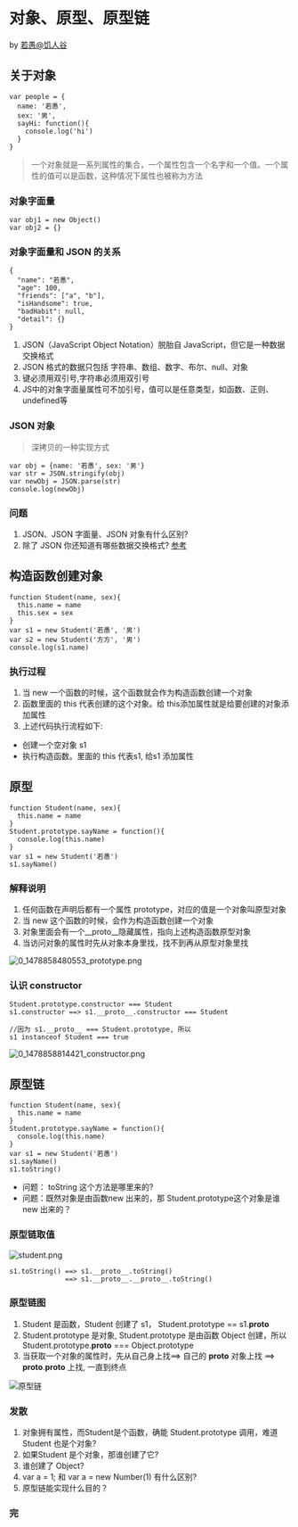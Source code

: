 # 对象、原型、原型链

by [若愚@饥人谷](http://jirengu.com)

## 关于对象
```
var people = {
  name: '若愚',
  sex: '男',
  sayHi: function(){
    console.log('hi')
  }
}
```
> 一个对象就是一系列属性的集合，一个属性包含一个名字和一个值。一个属性的值可以是函数，这种情况下属性也被称为方法

### 对象字面量
```
var obj1 = new Object()
var obj2 = {}
```

### 对象字面量和 JSON 的关系
```
{
  "name": "若愚",
  "age": 100,
  "friends": ["a", "b"],
  "isHandsome": true,
  "badHabit": null,
  "detail": {}
}
```
1. JSON（JavaScript Object Notation）脱胎自 JavaScript，但它是一种数据交换格式
2. JSON 格式的数据只包括 字符串、数组、数字、布尔、null、对象
3. 键必须用双引号,字符串必须用双引号
4. JS中的对象字面量属性可不加引号，值可以是任意类型，如函数、正则、undefined等

### JSON 对象
> 深拷贝的一种实现方式

```
var obj = {name: '若愚', sex: '男'}
var str = JSON.stringify(obj)
var newObj = JSON.parse(str)
console.log(newObj)
```

### 问题
1. JSON、JSON 字面量、JSON 对象有什么区别?
2. 除了 JSON 你还知道有哪些数据交换格式? [参考](https://zh.wikipedia.org/wiki/JSON)

## 构造函数创建对象
```
function Student(name, sex){
  this.name = name
  this.sex = sex
}
var s1 = new Student('若愚', '男')
var s2 = new Student('方方', '男')
console.log(s1.name)
```
### 执行过程
1. 当 new 一个函数的时候，这个函数就会作为构造函数创建一个对象
2. 函数里面的 this 代表创建的这个对象。给 this添加属性就是给要创建的对象添加属性
3. 上述代码执行流程如下:
  - 创建一个空对象 s1
  - 执行构造函数。里面的 this 代表s1, 给s1 添加属性

## 原型
```
function Student(name, sex){
  this.name = name
}
Student.prototype.sayName = function(){
  console.log(this.name)
}
var s1 = new Student('若愚')
s1.sayName()

```
### 解释说明
1. 任何函数在声明后都有一个属性 prototype，对应的值是一个对象叫原型对象
2. 当 new 这个函数的时候，会作为构造函数创建一个对象
3. 对象里面会有一个__proto__隐藏属性，指向上述构造函数原型对象
4. 当访问对象的属性时先从对象本身里找，找不到再从原型对象里找

![0_1478858480553_prototype.png](http://7xpvnv.com2.z0.glb.qiniucdn.com/796ce43d-9c27-4b0c-a5e6-81f179491577.png) 

### 认识 constructor
```
Student.prototype.constructor === Student
s1.constructor ==> s1.__proto__.constructor === Student

//因为 s1.__proto__ === Student.prototype, 所以
s1 instanceof Student === true
```

![0_1478858814421_constructor.png](http://7xpvnv.com2.z0.glb.qiniucdn.com/4ad99816-5c99-4748-a33c-65a7630667b5.png) 


## 原型链
```
function Student(name, sex){
  this.name = name
}
Student.prototype.sayName = function(){
  console.log(this.name)
}
var s1 = new Student('若愚')
s1.sayName()
s1.toString()

```

- 问题： toString 这个方法是哪里来的?
- 问题：既然对象是由函数new 出来的，那 Student.prototype这个对象是谁 new 出来的？

###  原型链取值
![student.png](http://7xpvnv.com2.z0.glb.qiniucdn.com/2a2f7a6d-770a-4abf-93bf-53feb0be3ea2.png) 

```
s1.toString() ==> s1.__proto__.toString()
              ==> s1.__proto__.__proto__.toString()
```
### 原型链图

1. Student 是函数，Student 创建了 s1， Student.prototype == s1.__proto__
2. Student.prototype 是对象, Student.prototype 是由函数 Object 创建，所以 Student.prototype.__proto__ === Object.prototype
3. 当获取一个对象的属性时，先从自己身上找==> 自己的 __proto__ 对象上找 ==> __proto__.__proto__ 上找, 一直到终点

![原型链](http://7xpvnv.com2.z0.glb.qiniucdn.com/892def4d-e3ee-49b0-97b8-45a92debd7c3.png) 

### 发散
1. 对象拥有属性，而Student是个函数，确能 Student.prototype 调用，难道 Student 也是个对象?
2. 如果Student 是个对象，那谁创建了它?
3. 谁创建了 Object?
4. var a = 1; 和 var a = new Number(1) 有什么区别?
5. 原型链能实现什么目的？

### 完





